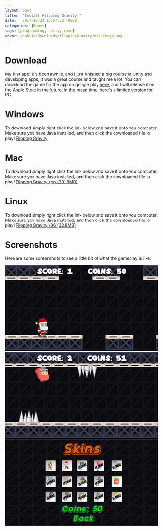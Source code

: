 ```yaml
---
layout: post
title:  "Install Flipping Gravity!"
date:   2017-10-31 12:57:32 -0500
categories: [Games]
tags: [programming, unity, game]
cover: /public/downloads/flippingGravity/mainImage.png
---
```

Download
========

My first app! It's been awhile, and I just finished a big course in Unity and developing apps, it was a great course and taught me a lot. You can download the game for the app on google play [here](https://play.google.com/store/apps/details?id=com.Gabe.FlippingGravity&hl=en), and I will release it on the Apple Store in the future. In the mean time, here's a limited version for PC.

Windows
=======

To download simply right click the link below and save it onto you computer. Make sure you have Java installed, and then click the downloaded file to play!
[Flipping Gravity](https://gamesbygabe.itch.io/flipping-gravity)

Mac
===

To download simply right click the link below and save it onto you computer. Make sure you have Java installed, and then click the downloaded file to play!
[Flipping Gravity.app (281.8MB)][2]

Linux
===

To download simply right click the link below and save it onto you computer. Make sure you have Java installed, and then click the downloaded file to play!
[Flipping Gravity.x86 (32.8MB)][3]

Screenshots
============

Here are some screenshots to see a little bit of what the gameplay is like.

![flipping-gravity-1](/public/downloads/flippingGravity/imageOne.png)
![flipping-gravity-2](/public/downloads/flippingGravity/imageTwo.png)
![flipping-gravity-3](/public/downloads/flippingGravity/imageThree.png)

[2]: {{site.url}}/public/downloads/flippingGravity/flippingGravity.app/Contents
[3]: {{site.url}}/public/downloads/flippingGravity/flippingGravity.x86
